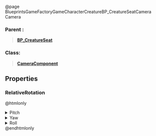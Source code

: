 @page BlueprintsGameFactoryGameCharacterCreatureBP_CreatureSeatCamera Camera
### Parent :
<b><a href="_blueprints_game_factory_game_character_creature_b_p__creature_seat.html"><blockquote>BP_CreatureSeat</blockquote></a></b>
### Class:
<b><a href="_class_script_camera_component.html"><blockquote>CameraComponent</blockquote></a></b>
## Properties
### RelativeRotation
@htmlonly
<details>
 <summary>Pitch</summary>
<blockquote>-20.00000762939453</blockquote>
</details>
<details>
 <summary>Yaw</summary>
<blockquote>0</blockquote>
</details>
<details>
 <summary>Roll</summary>
<blockquote>0</blockquote>
</details>
@endhtmlonly

